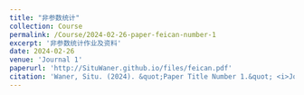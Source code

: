 ```yaml
---
title: "非参数统计"
collection: Course
permalink: /Course/2024-02-26-paper-feican-number-1
excerpt: '非参数统计作业及资料'
date: 2024-02-26
venue: 'Journal 1'
paperurl: 'http://SituWaner.github.io/files/feican.pdf'
citation: 'Waner, Situ. (2024). &quot;Paper Title Number 1.&quot; <i>Journal 1</i>. 1(1).'
---
```


